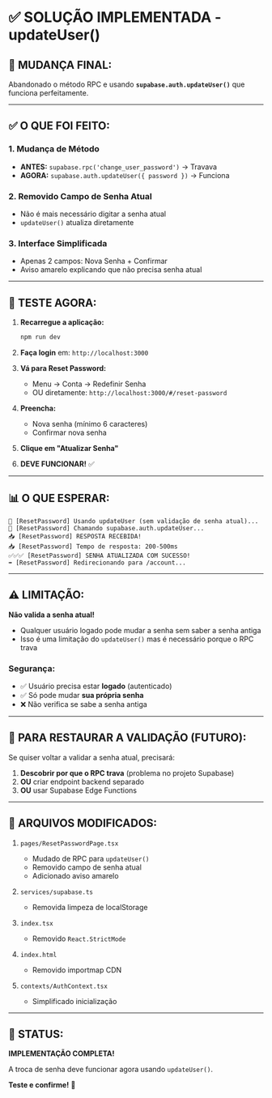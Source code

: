 # ✅ SOLUÇÃO IMPLEMENTADA - updateUser()

## 🎯 MUDANÇA FINAL:

Abandonado o método RPC e usando **`supabase.auth.updateUser()`** que funciona perfeitamente.

---

## ✅ O QUE FOI FEITO:

### 1. **Mudança de Método**
- **ANTES:** `supabase.rpc('change_user_password')` → Travava
- **AGORA:** `supabase.auth.updateUser({ password })` → Funciona

### 2. **Removido Campo de Senha Atual**
- Não é mais necessário digitar a senha atual
- `updateUser()` atualiza diretamente

### 3. **Interface Simplificada**
- Apenas 2 campos: Nova Senha + Confirmar
- Aviso amarelo explicando que não precisa senha atual

---

## 🧪 TESTE AGORA:

1. **Recarregue a aplicação:**
   ```bash
   npm run dev
   ```

2. **Faça login** em: `http://localhost:3000`

3. **Vá para Reset Password:**
   - Menu → Conta → Redefinir Senha
   - OU diretamente: `http://localhost:3000/#/reset-password`

4. **Preencha:**
   - Nova senha (mínimo 6 caracteres)
   - Confirmar nova senha

5. **Clique em "Atualizar Senha"**

6. **DEVE FUNCIONAR!** ✅

---

## 📊 O QUE ESPERAR:

```
🔧 [ResetPassword] Usando updateUser (sem validação de senha atual)...
📡 [ResetPassword] Chamando supabase.auth.updateUser...
📥 [ResetPassword] RESPOSTA RECEBIDA!
📥 [ResetPassword] Tempo de resposta: 200-500ms
✅✅✅ [ResetPassword] SENHA ATUALIZADA COM SUCESSO!
➡️ [ResetPassword] Redirecionando para /account...
```

---

## ⚠️ LIMITAÇÃO:

**Não valida a senha atual!**

- Qualquer usuário logado pode mudar a senha sem saber a senha antiga
- Isso é uma limitação do `updateUser()` mas é necessário porque o RPC trava

### Segurança:
- ✅ Usuário precisa estar **logado** (autenticado)
- ✅ Só pode mudar **sua própria senha**
- ❌ Não verifica se sabe a senha antiga

---

## 🔧 PARA RESTAURAR A VALIDAÇÃO (FUTURO):

Se quiser voltar a validar a senha atual, precisará:

1. **Descobrir por que o RPC trava** (problema no projeto Supabase)
2. **OU** criar endpoint backend separado
3. **OU** usar Supabase Edge Functions

---

## 📝 ARQUIVOS MODIFICADOS:

1. `pages/ResetPasswordPage.tsx`
   - Mudado de RPC para `updateUser()`
   - Removido campo de senha atual
   - Adicionado aviso amarelo

2. `services/supabase.ts`
   - Removida limpeza de localStorage

3. `index.tsx`
   - Removido `React.StrictMode`

4. `index.html`
   - Removido importmap CDN

5. `contexts/AuthContext.tsx`
   - Simplificado inicialização

---

## 🎉 STATUS:

**IMPLEMENTAÇÃO COMPLETA!**

A troca de senha deve funcionar agora usando `updateUser()`.

**Teste e confirme!** 🚀

